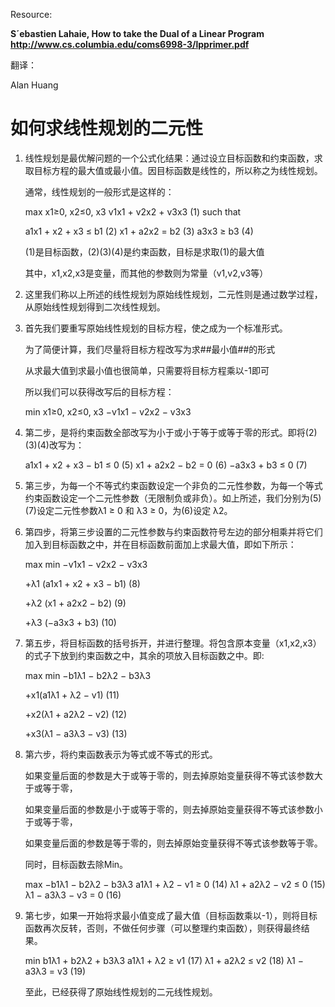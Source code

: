 Resource:

**S´ebastien Lahaie, How to take the Dual of a Linear Program http://www.cs.columbia.edu/coms6998-3/lpprimer.pdf**

翻译：

Alan Huang



# 如何求线性规划的二元性

1. 线性规划是最优解问题的一个公式化结果：通过设立目标函数和约束函数，求取目标方程的最大值或最小值。因目标函数是线性的，所以称之为线性规划。

   通常，线性规划的一般形式是这样的：

   max
   x1≥0, x2≤0, x3
   v1x1 + v2x2 + v3x3 (1)
   such that 

   a1x1 + x2 + x3 ≤ b1 (2)
   x1 + a2x2 = b2 (3)
   a3x3 ≥ b3 (4)

   (1)是目标函数，(2)(3)(4)是约束函数，目标是求取(1)的最大值

   其中，x1,x2,x3是变量，而其他的参数则为常量（v1,v2,v3等）

2. 这里我们称以上所述的线性规划为原始线性规划，二元性则是通过数学过程，从原始线性规划得到二次线性规划。

3. 首先我们要重写原始线性规划的目标方程，使之成为一个标准形式。

   为了简便计算，我们尽量将目标方程改写为求##最小值##的形式

   从求最大值到求最小值也很简单，只需要将目标方程乘以-1即可

   所以我们可以获得改写后的目标方程：

   min
   x1≥0, x2≤0, x3
   −v1x1 − v2x2 − v3x3

4. 第二步，是将约束函数全部改写为小于或小于等于或等于零的形式。即将(2)(3)(4)改写为：

   a1x1 + x2 + x3 − b1 ≤ 0 (5)
   x1 + a2x2 − b2 = 0 (6)
   −a3x3 + b3 ≤ 0 (7)

5. 第三步，为每一个不等式约束函数设定一个非负的二元性参数，为每一个等式约束函数设定一个二元性参数（无限制负或非负）。如上所述，我们分别为(5)(7)设定二元性参数λ1 ≥ 0 和 λ3 ≥ 0，为(6)设定 λ2。

6. 第四步，将第三步设置的二元性参数与约束函数符号左边的部分相乘并将它们加入到目标函数之中，并在目标函数前面加上求最大值，即如下所示：

   max min  −v1x1 − v2x2 − v3x3

   +λ1 (a1x1 + x2 + x3 − b1) (8)

   +λ2 (x1 + a2x2 − b2) (9)

   +λ3 (−a3x3 + b3) (10)

7. 第五步，将目标函数的括号拆开，并进行整理。将包含原本变量（x1,x2,x3）的式子下放到约束函数之中，其余的项放入目标函数之中。即:

   max min  −b1λ1 − b2λ2 − b3λ3

   +x1(a1λ1 + λ2 − v1) (11)

   +x2(λ1 + a2λ2 − v2) (12)

   +x3(λ1 − a3λ3 − v3) (13)

8. 第六步，将约束函数表示为等式或不等式的形式。

   如果变量后面的参数是大于或等于零的，则去掉原始变量获得不等式该参数大于或等于零，

   如果变量后面的参数是小于或等于零的，则去掉原始变量获得不等式该参数小于或等于零，

   如果变量后面的参数是等于零的，则去掉原始变量获得不等式该参数等于零。

   同时，目标函数去除Min。

   max −b1λ1 − b2λ2 − b3λ3
   a1λ1 + λ2 − v1 ≥ 0 (14)
   λ1 + a2λ2 − v2 ≤ 0 (15)
   λ1 − a3λ3 − v3 = 0 (16)

9. 第七步，如果一开始将求最小值变成了最大值（目标函数乘以-1），则将目标函数再次反转，否则，不做任何步骤（可以整理约束函数），则获得最终结果。

   min b1λ1 + b2λ2 + b3λ3
   a1λ1 + λ2 ≥ v1 (17)
   λ1 + a2λ2 ≤ v2 (18)
   λ1 − a3λ3 = v3 (19)

   至此，已经获得了原始线性规划的二元线性规划。

   ​